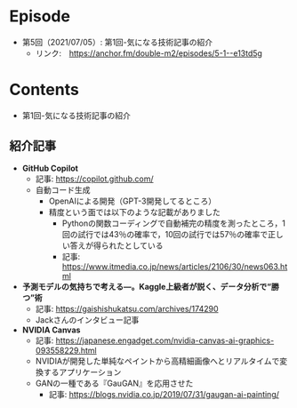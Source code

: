 # Episode
- 第5回（2021/07/05）: 第1回-気になる技術記事の紹介
    - リンク:　https://anchor.fm/double-m2/episodes/5-1--e13td5g

# Contents
- 第1回-気になる技術記事の紹介

## 紹介記事
- **GitHub Copilot**
    - 記事: https://copilot.github.com/
  	- 自動コード生成
  	    - OpenAIによる開発（GPT-3開発してるところ）
  	    - 精度という面では以下のような記載がありました
  		    - Pythonの関数コーディングで自動補完の精度を測ったところ，1回の試行では43％の確率で，10回の試行では57％の確率で正しい答えが得られたとしている
  		    - 記事: https://www.itmedia.co.jp/news/articles/2106/30/news063.html
- **予測モデルの気持ちで考える―。Kaggle上級者が説く、データ分析で“勝つ”術**
    - 記事: https://gaishishukatsu.com/archives/174290
  	- Jackさんのインタビュー記事
- **NVIDIA Canvas**
    - 記事: https://japanese.engadget.com/nvidia-canvas-ai-graphics-093558229.html
  	- NVIDIAが開発した単純なペイントから高精細画像へとリアルタイムで変換するアプリケーション
  	- GANの一種である『GauGAN』を応用させた
  	    - 記事: https://blogs.nvidia.co.jp/2019/07/31/gaugan-ai-painting/
